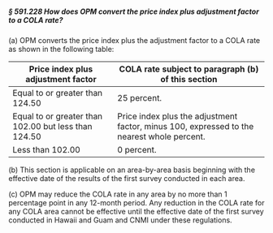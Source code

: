 ##### § 591.228 How does OPM convert the price index plus adjustment factor to a COLA rate? #####

(a) OPM converts the price index plus the adjustment factor to a COLA rate as shown in the following table:

|         Price index plus adjustment factor         |                    COLA rate subject to paragraph (b) of this section                    |
|----------------------------------------------------|------------------------------------------------------------------------------------------|
|          Equal to or greater than 124.50           |                                       25 percent.                                        |
|Equal to or greater than 102.00 but less than 124.50|Price index plus the adjustment factor, minus 100, expressed to the nearest whole percent.|
|                  Less than 102.00                  |                                        0 percent.                                        |

(b) This section is applicable on an area-by-area basis beginning with the effective date of the results of the first survey conducted in each area.

(c) OPM may reduce the COLA rate in any area by no more than 1 percentage point in any 12-month period. Any reduction in the COLA rate for any COLA area cannot be effective until the effective date of the first survey conducted in Hawaii and Guam and CNMI under these regulations.